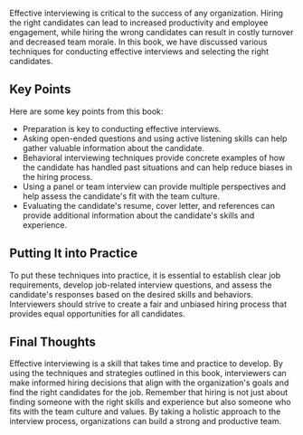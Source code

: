 
Effective interviewing is critical to the success of any organization. Hiring the right candidates can lead to increased productivity and employee engagement, while hiring the wrong candidates can result in costly turnover and decreased team morale. In this book, we have discussed various techniques for conducting effective interviews and selecting the right candidates.

Key Points
----------

Here are some key points from this book:

* Preparation is key to conducting effective interviews.
* Asking open-ended questions and using active listening skills can help gather valuable information about the candidate.
* Behavioral interviewing techniques provide concrete examples of how the candidate has handled past situations and can help reduce biases in the hiring process.
* Using a panel or team interview can provide multiple perspectives and help assess the candidate's fit with the team culture.
* Evaluating the candidate's resume, cover letter, and references can provide additional information about the candidate's skills and experience.

Putting It into Practice
------------------------

To put these techniques into practice, it is essential to establish clear job requirements, develop job-related interview questions, and assess the candidate's responses based on the desired skills and behaviors. Interviewers should strive to create a fair and unbiased hiring process that provides equal opportunities for all candidates.

Final Thoughts
--------------

Effective interviewing is a skill that takes time and practice to develop. By using the techniques and strategies outlined in this book, interviewers can make informed hiring decisions that align with the organization's goals and find the right candidates for the job. Remember that hiring is not just about finding someone with the right skills and experience but also someone who fits with the team culture and values. By taking a holistic approach to the interview process, organizations can build a strong and productive team.
